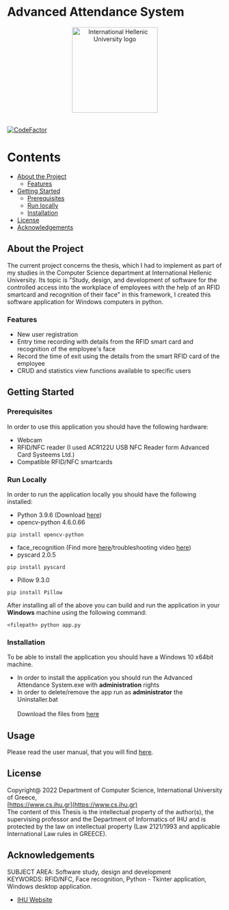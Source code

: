 # Advanced Attendance System

<div>
    <div align="center">
        <img src="https://www.ihu.edu.gr/images/logos/IHU_logo_blue_en.jpg" alt="International Hellenic University logo" width="auto", height="200">
    </div>
<br>
    
[![CodeFactor](https://www.codefactor.io/repository/github/panagiotis-sklidas/advanced-attendance-system/badge)](https://www.codefactor.io/repository/github/panagiotis-sklidas/advanced-attendance-system)

</div>

<!-- Contents -->
# Contents

- [About the Project](#about-the-project)
  * [Features](#features)
- [Getting Started](#getting-started)
  * [Prerequisites](#prerequisites)
  * [Run locally](#run-locally)
  * [Installation](#installation)
- [License](#license)
- [Acknowledgements](#acknowledgements)

<!-- About the Project -->
## About the Project
The current project concerns the thesis, which I had to implement as part of my studies in the Computer Science 
department at International Hellenic University. Its topic is "Study, design, and development of software for the
controlled access into the workplace of employees with the help of an RFID smartcard and recognition of their face" in this framework, I created this software application for Windows computers in python.

<!-- Features -->
### Features
 * New user registration
 * Entry time recording with details from the RFID smart card and recognition of the employee's face
 * Record the time of exit using the details from the smart RFID card of the employee
 * CRUD and statistics view functions available to specific users

<!-- Getting Started -->
## Getting Started

<!-- Prerequisites -->
### Prerequisites

In order to use this application you should have the following hardware:
* Webcam
* RFID/NFC reader (I used ACR122U USB NFC Reader form Advanced Card Systeems Ltd.)
* Compatible RFID/NFC smartcards

<!-- Run Locally-->
### Run Locally
In order to run the application locally you should have the following installed:
* Python 3.9.6 (Download [here](https://www.python.org/downloads/release/python-396/))
* opencv-python 4.6.0.66
```
pip install opencv-python
```
* face_recognition (Find more [here](https://github.com/ageitgey/face_recognition)/troubleshooting video [here](https://www.youtube.com/watch?v=D5xqcGk6LEc#t=2m15s))
* pyscard 2.0.5
```
pip install pyscard
```
* Pillow 9.3.0
```
pip install Pillow
```

After installing all of the above you can build and run the application in your <strong>Windows</strong> machine using the following command:
```
<filepath> python app.py
```

<!-- Installation -->
### Installation
To be able to install the application you should have a Windows 10 x64bit machine.

* In order to install the application you should run the Advanced Attendance System.exe with <strong>administration</strong> rights 
* In order to delete/remove the app run as <strong>administrator</strong> the Uninstaller.bat
<br><br>
Download the files from [here](https://github.com/Panagiotis-Sklidas/Advanced-Attendance-System/releases/tag/v1.0.3)

<!-- Usage -->
## Usage
Please read the user manual, that you will find [here](https://github.com/Panagiotis-Sklidas/Advanced-Attendance-System/blob/main/User%20Manual%20AAS.en.pdf).

<!-- License -->
## License
Copyright@ 2022 Department of Computer Science, International University of Greece,
<br>[https://www.cs.ihu.gr](https://www.cs.ihu.gr)<br>
The content of this Thesis is the intellectual property of the author(s), the supervising professor and the Department of Informatics of IHU and is protected by the law on intellectual property (Law 2121/1993 and applicable International Law rules in GREECE).

<!-- Acknowledgments-->
## Acknowledgements
SUBJECT AREA: Software study, design and development
<br>
KEYWORDS: RFID/NFC, Face recognition, Python - Tkinter application, Windows desktop application.

 - [IHU Website](https://www.cs.ihu.gr/index.xhtml;jsessionid=Jy-71XCR7OeMGBi-uXAygMK5mHmdBjHdvOYKjV-1.javaee2?language=en)
 
